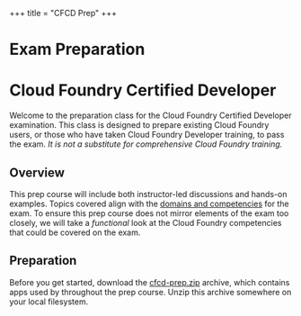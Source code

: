 +++
title = "CFCD Prep"
+++

# Exam Preparation
# Cloud Foundry Certified Developer 

Welcome to the preparation class for the Cloud Foundry Certified Developer examination. This class is designed to prepare existing Cloud Foundry users, or those who have taken Cloud Foundry Developer training, to pass the exam. *It is not a substitute for comprehensive Cloud Foundry training.*

## Overview

This prep course will include both instructor-led discussions and hands-on examples. Topics covered align with the [domains and competencies](https://training.linuxfoundation.org/certification/cloud-foundry-certified-developer-cfcd/#domains) for the exam. To ensure this prep course does not mirror elements of the exam too closely, we will take a *functional* look at the Cloud Foundry competencies that could be covered on the exam. 

## Preparation

Before you get started, download the [cfcd-prep.zip](/cfcd-prep.zip) archive, which contains apps used by throughout the prep course. Unzip this archive somewhere on your local filesystem.

